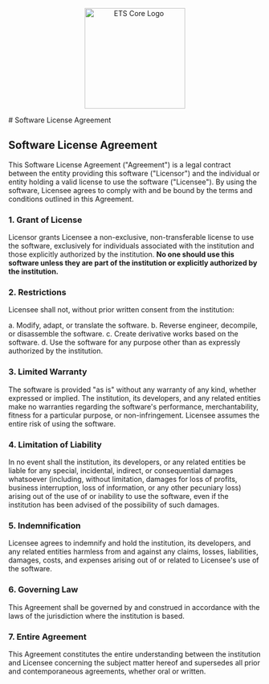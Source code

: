 <p style="text-align: center;">
  <img src="https://raw.githubusercontent.com/ucsd-ets/ets-core/master/logo.png" alt="ETS Core Logo" width="200" />
</p>
# Software License Agreement

## Software License Agreement


This Software License Agreement ("Agreement") is a legal contract between the entity providing this software ("Licensor") and the individual or entity holding a valid license to use the software ("Licensee"). By using the software, Licensee agrees to comply with and be bound by the terms and conditions outlined in this Agreement.

### 1. Grant of License

Licensor grants Licensee a non-exclusive, non-transferable license to use the software, exclusively for individuals associated with the institution and those explicitly authorized by the institution. **No one should use this software unless they are part of the institution or explicitly authorized by the institution.**

### 2. Restrictions

Licensee shall not, without prior written consent from the institution:

a. Modify, adapt, or translate the software.
b. Reverse engineer, decompile, or disassemble the software.
c. Create derivative works based on the software.
d. Use the software for any purpose other than as expressly authorized by the institution.

### 3. Limited Warranty

The software is provided "as is" without any warranty of any kind, whether expressed or implied. The institution, its developers, and any related entities make no warranties regarding the software's performance, merchantability, fitness for a particular purpose, or non-infringement. Licensee assumes the entire risk of using the software.

### 4. Limitation of Liability

In no event shall the institution, its developers, or any related entities be liable for any special, incidental, indirect, or consequential damages whatsoever (including, without limitation, damages for loss of profits, business interruption, loss of information, or any other pecuniary loss) arising out of the use of or inability to use the software, even if the institution has been advised of the possibility of such damages.

### 5. Indemnification

Licensee agrees to indemnify and hold the institution, its developers, and any related entities harmless from and against any claims, losses, liabilities, damages, costs, and expenses arising out of or related to Licensee's use of the software.

### 6. Governing Law

This Agreement shall be governed by and construed in accordance with the laws of the jurisdiction where the institution is based.

### 7. Entire Agreement

This Agreement constitutes the entire understanding between the institution and Licensee concerning the subject matter hereof and supersedes all prior and contemporaneous agreements, whether oral or written.
